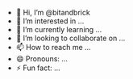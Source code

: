 - 👋 Hi, I’m @bitandbrick
- 👀 I’m interested in ...
- 🌱 I’m currently learning ...
- 💞️ I’m looking to collaborate on ...
- 📫 How to reach me ...
- 😄 Pronouns: ...
- ⚡ Fun fact: ...

<!---
bitandbrick/bitandbrick is a ✨ special ✨ repository because its `README.md` (this file) appears on your GitHub profile.
You can click the Preview link to take a look at your changes.
--->
